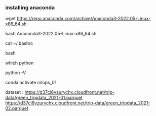 ### installing anaconda

wget https://repo.anaconda.com/archive/Anaconda3-2022.05-Linux-x86_64.sh

bash Anaconda3-2022.05-Linux-x86_64.sh

cat ~/.bashrc

bash

which python

python -V

conda activate mlops_01

dataset : https://d37ci6vzurychx.cloudfront.net/trip-data/green_tripdata_2021-01.parquet
          https://d37ci6vzurychx.cloudfront.net/trip-data/green_tripdata_2021-02.parquet
          







